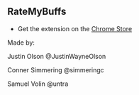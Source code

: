 ## RateMyBuffs

* Get the extension on the <a href="https://chrome.google.com/webstore/detail/ratemybuffs/acmpjoojinfcfpamnhnmkmpfipmagige?hl=en-US">Chrome Store</a>

Made by:  

Justin Olson @JustinWayneOlson  

Conner Simmering @simmeringc  

Samuel Volin @untra  

